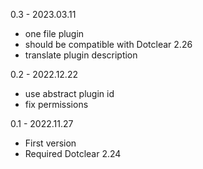 0.3 - 2023.03.11
- one file plugin
- should be compatible with Dotclear 2.26
- translate plugin description

0.2 - 2022.12.22
- use abstract plugin id
- fix permissions

0.1 - 2022.11.27
- First version
- Required Dotclear 2.24